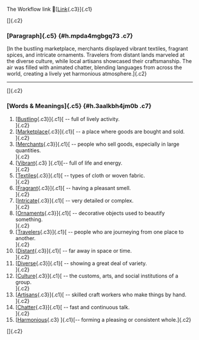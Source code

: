 The Workflow link
👏[[Link](https://www.google.com/url?q=http://www.google.com&sa=D&source=editors&ust=1760127510323745&usg=AOvVaw14KQgicsumzXx2PbhK0nz0){.c3}]{.c1}

[]{.c2}

### [Paragraph]{.c5} {#h.mpda4mgbgq73 .c7}

[In the bustling marketplace, merchants displayed vibrant textiles,
fragrant spices, and intricate ornaments. Travelers from distant lands
marveled at the diverse culture, while local artisans showcased their
craftsmanship. The air was filled with animated chatter, blending
languages from across the world, creating a lively yet harmonious
atmosphere.]{.c2}

------------------------------------------------------------------------

[]{.c2}

### [Words & Meanings]{.c5} {#h.3aalkbh4jm0b .c7}

1.  [[Bustling](https://www.google.com/url?q=http://www.google.com&sa=D&source=editors&ust=1760127510326090&usg=AOvVaw0RVct6B6J3CTppMAXd3vsQ){.c3}]{.c1}[ --
    full of lively activity.\
    ]{.c2}
2.  [[Marketplace](https://www.google.com/url?q=http://www.google.com&sa=D&source=editors&ust=1760127510326687&usg=AOvVaw0VNAN5vDzRTtV9yZLJP9a-){.c3}]{.c1}[ --
    a place where goods are bought and sold.\
    ]{.c2}
3.  [[Merchants](https://www.google.com/url?q=http://www.google.com&sa=D&source=editors&ust=1760127510327306&usg=AOvVaw2ZlgP0g6vKqQmPFZB5UV8C){.c3}]{.c1}[ --
    people who sell goods, especially in large quantities.\
    ]{.c2}
4.  [[Vibrant](https://www.google.com/url?q=http://www.google.com&sa=D&source=editors&ust=1760127510327933&usg=AOvVaw0ZjX2cOj3TG3dOz6Jx0lv1){.c3}
    ]{.c1}[-- full of life and energy.\
    ]{.c2}
5.  [[Textiles](https://www.google.com/url?q=http://www.google.com&sa=D&source=editors&ust=1760127510328417&usg=AOvVaw1gegR0loCsBpdE-N0sOhy4){.c3}]{.c1}[ --
    types of cloth or woven fabric.\
    ]{.c2}
6.  [[Fragrant](https://www.google.com/url?q=http://www.google.com&sa=D&source=editors&ust=1760127510328905&usg=AOvVaw0UGDMFdTz4LRGoJBrK39R0){.c3}]{.c1}[ --
    having a pleasant smell.\
    ]{.c2}
7.  [[Intricate](https://www.google.com/url?q=http://www.google.com&sa=D&source=editors&ust=1760127510329426&usg=AOvVaw1cZsfWXPJseV_d9GZsm06M){.c3}]{.c1}[ --
    very detailed or complex.\
    ]{.c2}
8.  [[Ornaments](https://www.google.com/url?q=http://www.google.com&sa=D&source=editors&ust=1760127510329889&usg=AOvVaw0qXCUk9bDyiCVpHQNqyyV3){.c3}]{.c1}[ --
    decorative objects used to beautify something.\
    ]{.c2}
9.  [[Travelers](https://www.google.com/url?q=http://www.google.com&sa=D&source=editors&ust=1760127510330390&usg=AOvVaw1bt6A2MctfRb3ZtWMm_kpr){.c3}]{.c1}[ --
    people who are journeying from one place to another.\
    ]{.c2}
10. [[Distant](https://www.google.com/url?q=http://www.google.com&sa=D&source=editors&ust=1760127510330847&usg=AOvVaw0EYM-pjDxG6wQvk0_jghEo){.c3}]{.c1}[ --
    far away in space or time.\
    ]{.c2}
11. [[Diverse](https://www.google.com/url?q=http://www.google.com&sa=D&source=editors&ust=1760127510331288&usg=AOvVaw1_NrcgW-bMKi1xKqfBDdbG){.c3}]{.c1}[ --
    showing a great deal of variety.\
    ]{.c2}
12. [[Culture](https://www.google.com/url?q=http://www.google.com&sa=D&source=editors&ust=1760127510331697&usg=AOvVaw1ctQDAC3mgq6uudEv145b3){.c3}]{.c1}[ --
    the customs, arts, and social institutions of a group.\
    ]{.c2}
13. [[Artisans](https://www.google.com/url?q=http://www.google.com&sa=D&source=editors&ust=1760127510332253&usg=AOvVaw0-aGZRfEbCYa3HrtLiLnBP){.c3}]{.c1}[ --
    skilled craft workers who make things by hand.\
    ]{.c2}
14. [[Chatter](https://www.google.com/url?q=http://www.google.com&sa=D&source=editors&ust=1760127510332722&usg=AOvVaw2rxqMMmh5l97CzGrNXSw1J){.c3}]{.c1}[ --
    fast and continuous talk.\
    ]{.c2}
15. [[Harmonious](https://www.google.com/url?q=http://www.google.com&sa=D&source=editors&ust=1760127510333094&usg=AOvVaw1fbMYIEdB4dk_EPaanB7AJ){.c3}
    ]{.c1}[-- forming a pleasing or consistent whole.]{.c2}

[]{.c2}
